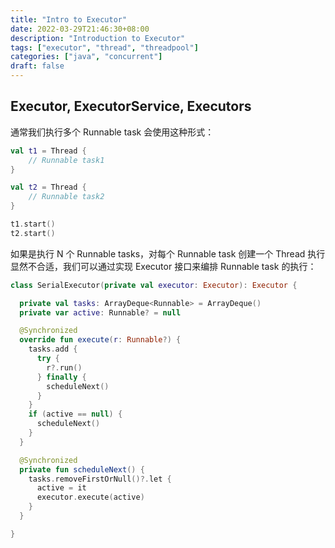 ```yaml
---
title: "Intro to Executor"
date: 2022-03-29T21:46:30+08:00
description: "Introduction to Executor"
tags: ["executor", "thread", "threadpool"]
categories: ["java", "concurrent"]
draft: false
---
```


## Executor, ExecutorService, Executors

通常我们执行多个 Runnable task 会使用这种形式：

``` kotlin
val t1 = Thread { 
    // Runnable task1
}

val t2 = Thread {
    // Runnable task2
}

t1.start()
t2.start()
```

如果是执行 N 个 Runnable tasks，对每个 Runnable task 创建一个 Thread 执行显然不合适，我们可以通过实现 Executor 接口来编排 Runnable task 的执行：

``` kotlin
class SerialExecutor(private val executor: Executor): Executor {

  private val tasks: ArrayDeque<Runnable> = ArrayDeque()
  private var active: Runnable? = null

  @Synchronized
  override fun execute(r: Runnable?) {
    tasks.add {
      try {
        r?.run()
      } finally {
        scheduleNext()
      }
    }
    if (active == null) {
      scheduleNext()
    }
  }

  @Synchronized
  private fun scheduleNext() {
    tasks.removeFirstOrNull()?.let {
      active = it
      executor.execute(active)
    }
  }

}
```


